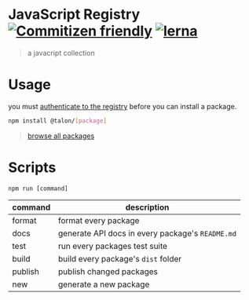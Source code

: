 # JavaScript Registry [![Commitizen friendly](https://img.shields.io/badge/commitizen-friendly-brightgreen.svg)](http://commitizen.github.io/cz-cli/) [![lerna](https://img.shields.io/badge/maintained%20with-lerna-cc00ff.svg)](https://lerna.js.org/)

> a javacript collection

# Usage

you must [authenticate to the registry](https://help.github.com/en/github/managing-packages-with-github-package-registry/configuring-npm-for-use-with-github-package-registry#authenticating-to-github-package-registry) before you can install a package.

```sh
npm install @talon/[package]
```
> [browse all packages](https://github.com/talon/javascript-registry/packages)

# Scripts

`npm run [command]`

| command | description                                      |
| ------- | ------------------------------------------------ |
| format  | format every package                             |
| docs    | generate API docs in every package's `README.md` |
| test    | run every packages test suite                    |
| build   | build every package's `dist` folder              |
| publish | publish changed packages                         |
| new     | generate a new package                           |
